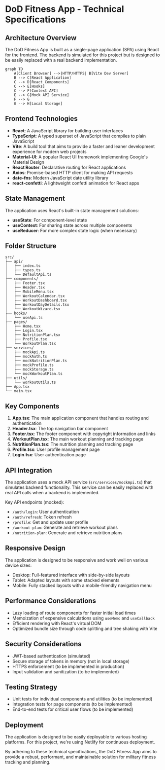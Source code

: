 # DoD Fitness App - Technical Specifications

## Architecture Overview

The DoD Fitness App is built as a single-page application (SPA) using React for the frontend. The backend is simulated for this project but is designed to be easily replaced with a real backend implementation.

```mermaid
graph TD
    A[Client Browser] -->|HTTP/HTTPS| B[Vite Dev Server]
    B --> C[React Application]
    C --> D[React Components]
    C --> E[Hooks]
    C --> F[Context API]
    E --> G[Mock API Service]
    F --> G
    G --> H[Local Storage]
```

## Frontend Technologies

- **React**: A JavaScript library for building user interfaces
- **TypeScript**: A typed superset of JavaScript that compiles to plain JavaScript
- **Vite**: A build tool that aims to provide a faster and leaner development experience for modern web projects
- **Material-UI**: A popular React UI framework implementing Google's Material Design
- **React Router**: Declarative routing for React applications
- **Axios**: Promise-based HTTP client for making API requests
- **date-fns**: Modern JavaScript date utility library
- **react-confetti**: A lightweight confetti animation for React apps

## State Management

The application uses React's built-in state management solutions:

- **useState**: For component-level state
- **useContext**: For sharing state across multiple components
- **useReducer**: For more complex state logic (when necessary)

## Folder Structure

```
src/
├── api/
│   ├── index.ts
│   ├── types.ts
│   └── DefaultApi.ts
├── components/
│   ├── Footer.tsx
│   ├── Header.tsx
│   ├── MobileMenu.tsx
│   ├── WorkoutCalendar.tsx
│   ├── WorkoutDashboard.tsx
│   ├── WorkoutDayDetails.tsx
│   └── WorkoutWizard.tsx
├── hooks/
│   └── useApi.ts
├── pages/
│   ├── Home.tsx
│   ├── Login.tsx
│   ├── NutritionPlan.tsx
│   ├── Profile.tsx
│   └── WorkoutPlan.tsx
├── services/
│   ├── mockApi.ts
│   ├── mockAuth.ts
│   ├── mockNutritionPlan.ts
│   ├── mockProfile.ts
│   ├── mockStorage.ts
│   └── mockWorkoutPlan.ts
├── utils/
│   └── workoutUtils.ts
├── App.tsx
└── main.tsx
```

## Key Components

1. **App.tsx**: The main application component that handles routing and authentication
2. **Header.tsx**: The top navigation bar component
3. **Footer.tsx**: The footer component with copyright information and links
4. **WorkoutPlan.tsx**: The main workout planning and tracking page
5. **NutritionPlan.tsx**: The nutrition planning and tracking page
6. **Profile.tsx**: User profile management page
7. **Login.tsx**: User authentication page

## API Integration

The application uses a mock API service (`src/services/mockApi.ts`) that simulates backend functionality. This service can be easily replaced with real API calls when a backend is implemented.

Key API endpoints (mocked):

- `/auth/login`: User authentication
- `/auth/refresh`: Token refresh
- `/profile`: Get and update user profile
- `/workout-plan`: Generate and retrieve workout plans
- `/nutrition-plan`: Generate and retrieve nutrition plans

## Responsive Design

The application is designed to be responsive and work well on various device sizes:

- Desktop: Full-featured interface with side-by-side layouts
- Tablet: Adapted layouts with some stacked elements
- Mobile: Fully stacked layouts with a mobile-friendly navigation menu

## Performance Considerations

- Lazy loading of route components for faster initial load times
- Memoization of expensive calculations using `useMemo` and `useCallback`
- Efficient rendering with React's virtual DOM
- Optimized bundle size through code splitting and tree shaking with Vite

## Security Considerations

- JWT-based authentication (simulated)
- Secure storage of tokens in memory (not in local storage)
- HTTPS enforcement (to be implemented in production)
- Input validation and sanitization (to be implemented)

## Testing Strategy

- Unit tests for individual components and utilities (to be implemented)
- Integration tests for page components (to be implemented)
- End-to-end tests for critical user flows (to be implemented)

## Deployment

The application is designed to be easily deployable to various hosting platforms. For this project, we're using Netlify for continuous deployment.

By adhering to these technical specifications, the DoD Fitness App aims to provide a robust, performant, and maintainable solution for military fitness tracking and planning.